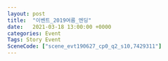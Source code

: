 ```yaml
---
layout: post
title:  "이벤트_2019여름_엔딩"
date:   2021-03-18 13:00:00 +0000
categories: Event
Tags: Story Event
SceneCode: ["scene_evt190627_cp0_q2_s10,7429311"]
---
```

